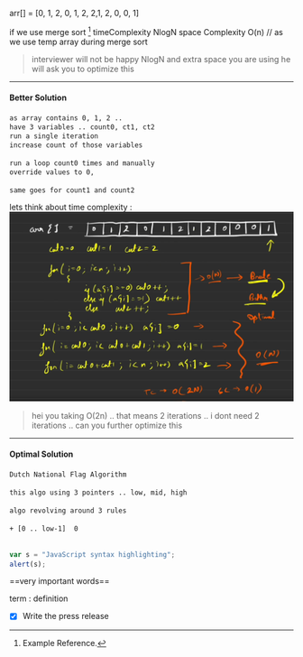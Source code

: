 arr[] = [0, 1, 2, 0, 1, 2, 2,1, 2, 0, 0, 1]


if we use merge sort [^ref1]
timeComplexity NlogN
space Complexity O(n) // as we use temp array during merge sort 

> interviewer will not be happy NlogN and extra space you are using
> he will ask you to optimize this 

---


#### Better Solution 

```
as array contains 0, 1, 2 .. 
have 3 variables .. count0, ct1, ct2
run a single iteration 
increase count of those variables

run a loop count0 times and manually
override values to 0,

same goes for count1 and count2

```

lets think about time complexity
: ![alt text](image-2.png)
 
> hei you taking O(2n) .. that means 
> 2 iterations .. i dont need 2 iterations .. can you further optimize this 
 
---

#### Optimal Solution 

```
Dutch National Flag Algorithm

this algo using 3 pointers .. low, mid, high

algo revolving around 3 rules 

+ [0 .. low-1]  0 


```

















```ts
var s = "JavaScript syntax highlighting";
alert(s);
```
==very important words==

term
: definition 
- [x] Write the press release
[^ref1]: Example Reference.